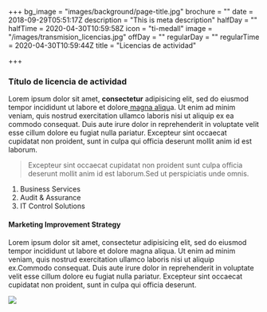 +++
bg_image = "images/background/page-title.jpg"
brochure = ""
date = 2018-09-29T05:51:17Z
description = "This is meta description"
halfDay = ""
halfTime = 2020-04-30T10:59:58Z
icon = "ti-medall"
image = "/images/transmision_licencias.jpg"
offDay = ""
regularDay = ""
regularTime = 2020-04-30T10:59:44Z
title = "Licencias de actividad"

+++
### Título de licencia de actividad

Lorem ipsum dolor sit amet, **consectetur** adipisicing elit, sed do eiusmod tempor incididunt ut labore et dolore[ magna aliqu](https://usj.es "título")a. Ut enim ad minim veniam, quis nostrud exercitation ullamco laboris nisi ut aliquip ex ea commodo consequat. Duis aute irure dolor in reprehenderit in voluptate velit esse cillum dolore eu fugiat nulla pariatur. Excepteur sint occaecat cupidatat non proident, sunt in culpa qui officia deserunt mollit anim id est laborum.

> Excepteur sint occaecat cupidatat non proident sunt culpa officia deserunt mollit anim id est laborum.Sed ut perspiciatis unde omnis.

1. Business Services
2. Audit & Assurance
3. IT Control Solutions

#### Marketing Improvement Strategy

Lorem ipsum dolor sit amet, consectetur adipisicing elit, sed do eiusmod tempor incididunt ut labore et dolore magna aliqua. Ut enim ad minim veniam, quis nostrud exercitation ullamco laboris nisi ut aliquip ex.Commodo consequat. Duis aute irure dolor in reprehenderit in voluptate velit esse cillum dolore eu fugiat nulla pariatur. Excepteur sint occaecat cupidatat non proident, sunt in culpa qui officia deserunt.

![](/images/transmision_licencias.jpg)